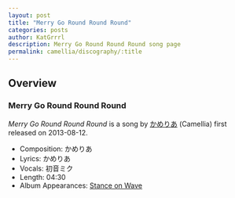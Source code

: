 ```yaml
---
layout: post
title: "Merry Go Round Round Round"
categories: posts
author: KatGrrrl
description: Merry Go Round Round Round song page
permalink: camellia/discography/:title
---
```


## Overview

### Merry Go Round Round Round

*Merry Go Round Round Round* is a song by [かめりあ](<{% link postsWiki/_posts/2023-12-10-camellia.md %}>) (Camellia) first released on 2013-08-12.

* Composition: かめりあ
* Lyrics: かめりあ
* Vocals: 初音ミク
* Length: 04:30
* Album Appearances: [Stance on Wave](<{% link postsInclude/_posts/camellia/albums/Stance-on-Wave/2023-12-06-Stance-on-Wave.md %}>)
